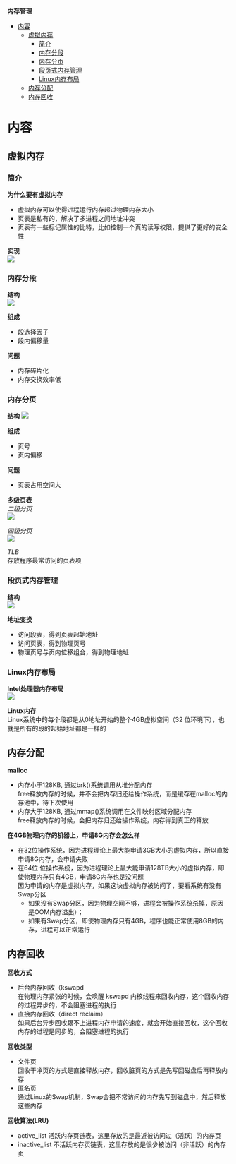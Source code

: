 **内存管理**
- [内容](#内容)
  - [虚拟内存](#虚拟内存)
    - [简介](#简介)
    - [内存分段](#内存分段)
    - [内存分页](#内存分页)
    - [段页式内存管理](#段页式内存管理)
    - [Linux内存布局](#linux内存布局)
  - [内存分配](#内存分配)
  - [内存回收](#内存回收)

# 内容 #
## 虚拟内存 ##
### 简介 ###
**为什么要有虚拟内存**  
- 虚拟内存可以使得进程运行内存超过物理内存大小
- 页表是私有的，解决了多进程之间地址冲突
- 页表有一些标记属性的比特，比如控制一个页的读写权限，提供了更好的安全性

**实现**  
![](./images/virtual_memory.webp)

### 内存分段 ###  
**结构**  
![](./images/memorty_segment.webp)

**组成**  
- 段选择因子
- 段内偏移量

**问题**  
- 内存碎片化
- 内存交换效率低

### 内存分页 ###
**结构**
![](./images/memory_page.webp)

**组成**  
- 页号
- 页内偏移

**问题**  
- 页表占用空间大
 
**多级页表**  
*二级分页*  
![](./images/two_page_table.webp)

*四级分页*  
![](./images/four_page_table.webp)

*TLB*  
存放程序最常访问的页表项

### 段页式内存管理 ###
**结构**  
![](./images/memory_segment_page.webp)

**地址变换**
- 访问段表，得到页表起始地址
- 访问页表，得到物理页号
- 物理页号与页内位移组合，得到物理地址

### Linux内存布局 ###
**Intel处理器内存布局**  
![](./images/memory_intel.webp)

**Linux内存**  
Linux系统中的每个段都是从0地址开始的整个4GB虚拟空间（32 位环境下），也就是所有的段的起始地址都是一样的

## 内存分配 ##
**malloc**  
- 内存小于128KB, 通过brk()系统调用从堆分配内存  
  free释放内存的时候，并不会把内存归还给操作系统，而是缓存在malloc的内存池中，待下次使用   
- 内存大于128KB, 通过mmap()系统调用在文件映射区域分配内存  
  free释放内存的时候，会把内存归还给操作系统，内存得到真正的释放  

**在4GB物理内存的机器上，申请8G内存会怎么样**  
- 在32位操作系统，因为进程理论上最大能申请3GB大小的虚拟内存，所以直接申请8G内存，会申请失败
- 在64位 位操作系统，因为进程理论上最大能申请128TB大小的虚拟内存，即使物理内存只有4GB，申请8G内存也是没问题  
  因为申请的内存是虚拟内存，如果这块虚拟内存被访问了，要看系统有没有Swap分区  
  - 如果没有Swap分区，因为物理空间不够，进程会被操作系统杀掉，原因是OOM内存溢出）；
  - 如果有Swap分区，即使物理内存只有4GB，程序也能正常使用8GB的内存，进程可以正常运行

## 内存回收 ##
**回收方式**  
- 后台内存回收（kswapd  
  在物理内存紧张的时候，会唤醒 kswapd 内核线程来回收内存，这个回收内存的过程异步的，不会阻塞进程的执行  
- 直接内存回收（direct reclaim）  
  如果后台异步回收跟不上进程内存申请的速度，就会开始直接回收，这个回收内存的过程是同步的，会阻塞进程的执行  

**回收类型**  
- 文件页  
  回收干净页的方式是直接释放内存，回收脏页的方式是先写回磁盘后再释放内存
- 匿名页  
  通过Linux的Swap机制，Swap会把不常访问的内存先写到磁盘中，然后释放这些内存

**回收算法(LRU)**  
- active_list 活跃内存页链表，这里存放的是最近被访问过（活跃）的内存页  
- inactive_list 不活跃内存页链表，这里存放的是很少被访问（非活跃）的内存页  